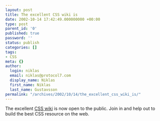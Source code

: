```yaml
---
layout: post
title: The excellent CSS wiki is
date: 2002-10-14 17:42:49.000000000 +00:00
type: post
parent_id: '0'
published: true
password: ''
status: publish
categories: []
tags:
- CSS
meta: {}
author:
  login: niklas
  email: niklas@protocol7.com
  display_name: Niklas
  first_name: Niklas
  last_name: Gustavsson
permalink: "/archives/2002/10/14/the_excellent_css_wiki_is/"
---
```

The excellent [CSS wiki](http://css-discuss.incutio.com/) is now open to the public. Join in and help out to build the best CSS resource on the web.

